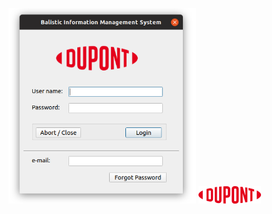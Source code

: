 [<img src="Login%20Dialog.png" width="300px" title="Proposed LOGIN DIALOG">](Login%20Dialog.png)
[<img src="dupont-logo-5.png" width = "100px" title="Low Resolution Logo">](dupont-logo-5.png)

